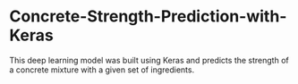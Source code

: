 # Concrete-Strength-Prediction-with-Keras

This deep learning model was built using Keras and predicts the strength of a concrete mixture with a given set of ingredients. 
